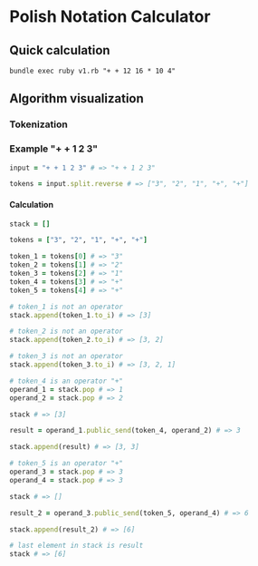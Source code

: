 # Polish Notation Calculator

## Quick calculation

```shell
bundle exec ruby v1.rb "+ + 12 16 * 10 4"
```

## Algorithm visualization

### Tokenization

### Example "+ + 1 2 3"

```ruby
input = "+ + 1 2 3" # => "+ + 1 2 3"

tokens = input.split.reverse # => ["3", "2", "1", "+", "+"]
```

#### Calculation

```ruby
stack = []

tokens = ["3", "2", "1", "+", "+"]

token_1 = tokens[0] # => "3"
token_2 = tokens[1] # => "2"
token_3 = tokens[2] # => "1"
token_4 = tokens[3] # => "+"
token_5 = tokens[4] # => "+"

# token_1 is not an operator
stack.append(token_1.to_i) # => [3]

# token_2 is not an operator
stack.append(token_2.to_i) # => [3, 2]

# token_3 is not an operator
stack.append(token_3.to_i) # => [3, 2, 1]

# token_4 is an operator "+"
operand_1 = stack.pop # => 1
operand_2 = stack.pop # => 2

stack # => [3]

result = operand_1.public_send(token_4, operand_2) # => 3

stack.append(result) # => [3, 3]

# token_5 is an operator "+"
operand_3 = stack.pop # => 3
operand_4 = stack.pop # => 3

stack # => []

result_2 = operand_3.public_send(token_5, operand_4) # => 6

stack.append(result_2) # => [6]

# last element in stack is result
stack # => [6]
```
